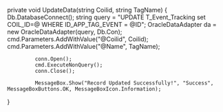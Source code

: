  private void UpdateData(string Coilid, string TagName)
 {
     Db.DatabaseConnect();
     string query = "UPDATE T_Event_Tracking set COIL_ID=@  WHERE ID_APP_TAG_EVENT = @ID";
     OracleDataAdapter da = new OracleDataAdapter(query, Db.Con);
     cmd.Parameters.AddWithValue("@Coilid", Coilid);
             cmd.Parameters.AddWithValue("@Name", TagName);
            

             conn.Open();
             cmd.ExecuteNonQuery();
             conn.Close();

             MessageBox.Show("Record Updated Successfully!", "Success", MessageBoxButtons.OK, MessageBoxIcon.Information);
         
     
 }
